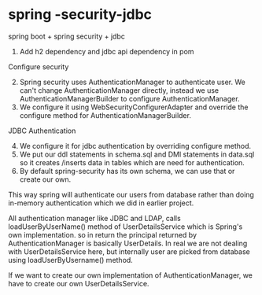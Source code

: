 # spring -security-jdbc
spring boot + spring security + jdbc

1. Add h2 dependency and jdbc api dependency in pom

Configure security

2. Spring security uses AuthenticationManager to authenticate user. We can't change AuthenticationManager directly, instead we use AuthenticationManagerBuilder
   to configure AuthenticationManager.
3. We configure it using WebSecurityConfigurerAdapter and override the configure method for AuthenticationManagerBuilder.

JDBC Authentication

4. We configure it for jdbc authentication by overriding configure method.
5. We put our ddl statements in schema.sql and DMl statements in data.sql so it creates /inserts data in tables which are need for authentication.
6. By default spring-security has its own schema, we can use that or create our own.

This way spring will authenticate our users from database rather than doing in-memory authentication which we did in earlier project.

All authentication manager like JDBC and LDAP, calls loadUserByUserName() method of UserDetailsService which is Spring's own implementation.
so in return the principal returned by AuthenticationManager is basically UserDetails.
In real we are not dealing with UserDetailsService here, but internally user are picked from database using loadUserByUsername() method.

If we want to create our own implementation of AuthenticationManager, we have to create our own UserDetailsService.



